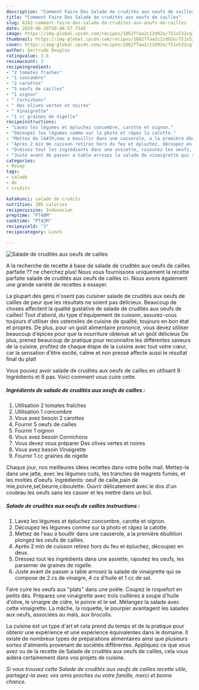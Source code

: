 ```yaml
---
description: "Comment Faire Des Salade de crudités aux oeufs de cailles"
title: "Comment Faire Des Salade de crudités aux oeufs de cailles"
slug: 6182-comment-faire-des-salade-de-crudites-aux-oeufs-de-cailles
date: 2020-06-26T20:48:57.754Z
image: https://img-global.cpcdn.com/recipes/1862ffaa2c12d92e/751x532cq70/salade-de-crudites-aux-oeufs-de-cailles-photo-principale-de-la-recette.jpg
thumbnail: https://img-global.cpcdn.com/recipes/1862ffaa2c12d92e/751x532cq70/salade-de-crudites-aux-oeufs-de-cailles-photo-principale-de-la-recette.jpg
cover: https://img-global.cpcdn.com/recipes/1862ffaa2c12d92e/751x532cq70/salade-de-crudites-aux-oeufs-de-cailles-photo-principale-de-la-recette.jpg
author: Gertrude Douglas
ratingvalue: 3.6
reviewcount: 3
recipeingredient:
- "2 tomates fraches"
- "1 concombre"
- "2 carottes"
- "5 oeufs de cailles"
- "1 oignon"
- " Cornichons"
- " Des olives vertes et noires"
- " Vinaigrette"
- "1 cc graines de nigelle"
recipeinstructions:
- "Lavez les légumes et épluchez concombre, carotte et oignon."
- "Découpez les légumes comme sur la photo et râpez la catotte."
- "Mettez de l&#39;eau a bouillir dans une casserole, a la première ébullition plongez les oeufs de cailles."
- "Après 2 min de cuisson retirez hors du feu et épluchez, découpez en deux."
- "Dréssez tout les ingrédients dans une assiette, rajoutez les oeufs, les parsemer de graines de nigelle."
- "Juste avant de passer a table arrosez la salade de vinaigrette qui se compose de 2 cs de vinaigre, 4 cs d&#39;huile et 1 cc de sel."
categories:
- Resep
tags:
- salade
- de
- crudits

katakunci: salade de crudits 
nutrition: 205 calories
recipecuisine: Indonesian
preptime: "PT40M"
cooktime: "PT42M"
recipeyield: "3"
recipecategory: Lunch

---
```



![Salade de crudités aux oeufs de cailles](https://img-global.cpcdn.com/recipes/1862ffaa2c12d92e/751x532cq70/salade-de-crudites-aux-oeufs-de-cailles-photo-principale-de-la-recette.jpg)

A la recherche de recette à base de salade de crudités aux oeufs de cailles parfaite ?? ne cherchez plus! Nous vous fournissons uniquement la recette parfaite salade de crudités aux oeufs de cailles ici. Nous avons également une grande variété de recettes à essayer.

La plupart des gens n'osent pas cuisiner salade de crudités aux oeufs de cailles de peur que les résultats ne soient pas délicieux. Beaucoup de choses affectent la qualité gustative de salade de crudités aux oeufs de cailles! Tout d'abord, du type d'équipement de cuisson, assurez-vous toujours d'utiliser des ustensiles de cuisine de qualité, toujours en bon état et propres. De plus, pour un goût alimentaire prononcé, vous devez utiliser beaucoup d'épices pour que la nourriture obtenue ait un goût délicieux De plus, prenez beaucoup de pratique pour reconnaître les différentes saveurs de la cuisine, profitez de chaque étape de la cuisine avec tout votre cœur, car la sensation d'être excité, calme et non pressé affecte aussi le résultat final du plat!

<!--inarticleads1-->

Vous pouvez avoir salade de crudités aux oeufs de cailles en utilisant 9 Ingrédients et 6 pas. Voici comment vous cuire cette.

##### Ingrédients de salade de crudités aux oeufs de cailles :

1. Utilisation 2 tomates fraîches
1. Utilisation 1 concombre
1. Vous avez besoin 2 carottes
1. Fournir 5 oeufs de cailles
1. Fournir 1 oignon
1. Vous avez besoin  Cornichons
1. Vous devez vous préparer  Des olives vertes et noires
1. Vous avez besoin  Vinaigrette
1. Fournir 1 cc graines de nigelle


Chaque jour, nos meilleures idées recettes dans votre boîte mail. Mettez-le dans une jatte, avec les légumes cuits, les tranches de magrets fumés, et les moitiés d&#39;oeufs. Ingrédients: oeuf de caille,pain de mie,poivre,sel,beurre,ciboulette. Ouvrir délicatement avec le dos d&#39;un couteau les oeufs sans les casser et les mettre dans un bol. 

<!--inarticleads2-->

##### Salade de crudités aux oeufs de cailles instructions :

1. Lavez les légumes et épluchez concombre, carotte et oignon.
1. Découpez les légumes comme sur la photo et râpez la catotte.
1. Mettez de l&#39;eau a bouillir dans une casserole, a la première ébullition plongez les oeufs de cailles.
1. Après 2 min de cuisson retirez hors du feu et épluchez, découpez en deux.
1. Dréssez tout les ingrédients dans une assiette, rajoutez les oeufs, les parsemer de graines de nigelle.
1. Juste avant de passer a table arrosez la salade de vinaigrette qui se compose de 2 cs de vinaigre, 4 cs d&#39;huile et 1 cc de sel.


Faire cuire les oeufs aux &#34;plats&#34; dans une poêle. Coupez le roquefort en petits dés. Préparez une vinaigrette avec trois cuillères à soupe d&#39;huile d&#39;olive, le vinaigre de cidre, le poivre et le sel. Mélangez la salade avec cette vinaigrette. La mâche, la roquette, le pourpier avantagent les salades aux oeufs, associées au maïs, aux brocolis. 

<!--inarticleads1-->

<p>
La cuisine est un type d'art et cela prend du temps et de la pratique pour obtenir une expérience et une expérience équivalentes dans le domaine. Il existe de nombreux types de préparations alimentaires ainsi que plusieurs sortes d'aliments provenant de sociétés différentes. Appliquez ce que vous avez vu de la recette de Salade de crudités aux oeufs de cailles, cela vous aidera certainement dans vos projets de cuisine.
</p>

<p>
<i>Si vous trouvez cette Salade de crudités aux oeufs de cailles recette utile, partagez-la avec vos amis proches ou votre famille, merci et bonne chance.</i>
</p>

